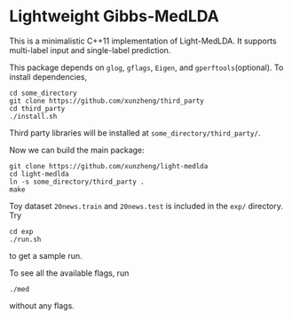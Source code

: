 Lightweight Gibbs-MedLDA
====

This is a minimalistic C++11 implementation of Light-MedLDA.
It supports multi-label input and single-label prediction.

This package depends on `glog`, `gflags`, `Eigen`, and `gperftools`(optional). To install dependencies,

    cd some_directory
    git clone https://github.com/xunzheng/third_party
    cd third_party
    ./install.sh

Third party libraries will be installed at `some_directory/third_party/`.

Now we can build the main package:

    git clone https://github.com/xunzheng/light-medlda
    cd light-medlda
    ln -s some_directory/third_party .
    make

Toy dataset `20news.train` and `20news.test` is included in the `exp/`
directory. Try

    cd exp
    ./run.sh

to get a sample run.

To see all the available flags, run

    ./med

without any flags.
